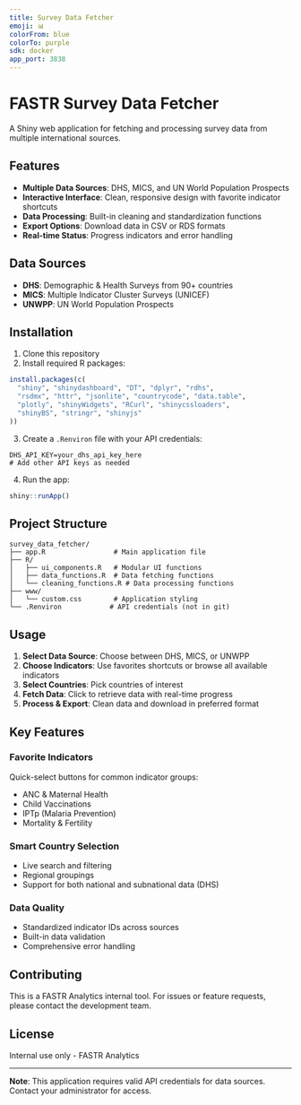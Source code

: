 ```yaml
---
title: Survey Data Fetcher
emoji: 📊
colorFrom: blue
colorTo: purple
sdk: docker
app_port: 3838
---
```


# FASTR Survey Data Fetcher

A Shiny web application for fetching and processing survey data from multiple international sources.

## Features

- **Multiple Data Sources**: DHS, MICS, and UN World Population Prospects
- **Interactive Interface**: Clean, responsive design with favorite indicator shortcuts
- **Data Processing**: Built-in cleaning and standardization functions
- **Export Options**: Download data in CSV or RDS formats
- **Real-time Status**: Progress indicators and error handling

## Data Sources

- **DHS**: Demographic & Health Surveys from 90+ countries
- **MICS**: Multiple Indicator Cluster Surveys (UNICEF)
- **UNWPP**: UN World Population Prospects

## Installation

1. Clone this repository
2. Install required R packages:
```r
install.packages(c(
  "shiny", "shinydashboard", "DT", "dplyr", "rdhs", 
  "rsdmx", "httr", "jsonlite", "countrycode", "data.table",
  "plotly", "shinyWidgets", "RCurl", "shinycssloaders", 
  "shinyBS", "stringr", "shinyjs"
))
```

3. Create a `.Renviron` file with your API credentials:
```
DHS_API_KEY=your_dhs_api_key_here
# Add other API keys as needed
```

4. Run the app:
```r
shiny::runApp()
```

## Project Structure

```
survey_data_fetcher/
├── app.R                 # Main application file
├── R/
│   ├── ui_components.R   # Modular UI functions
│   ├── data_functions.R  # Data fetching functions
│   └── cleaning_functions.R # Data processing functions
├── www/
│   └── custom.css        # Application styling
└── .Renviron            # API credentials (not in git)
```

## Usage

1. **Select Data Source**: Choose between DHS, MICS, or UNWPP
2. **Choose Indicators**: Use favorites shortcuts or browse all available indicators
3. **Select Countries**: Pick countries of interest
4. **Fetch Data**: Click to retrieve data with real-time progress
5. **Process & Export**: Clean data and download in preferred format

## Key Features

### Favorite Indicators
Quick-select buttons for common indicator groups:
- ANC & Maternal Health
- Child Vaccinations  
- IPTp (Malaria Prevention)
- Mortality & Fertility

### Smart Country Selection
- Live search and filtering
- Regional groupings
- Support for both national and subnational data (DHS)

### Data Quality
- Standardized indicator IDs across sources
- Built-in data validation
- Comprehensive error handling

## Contributing

This is a FASTR Analytics internal tool. For issues or feature requests, please contact the development team.

## License

Internal use only - FASTR Analytics

---

**Note**: This application requires valid API credentials for data sources. Contact your administrator for access.